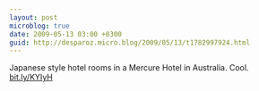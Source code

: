 ```yaml
---
layout: post
microblog: true
date: 2009-05-13 03:00 +0300
guid: http://desparoz.micro.blog/2009/05/13/t1782997924.html
---
```

Japanese style hotel rooms in a Mercure Hotel in Australia. Cool. [bit.ly/KYIyH](http://bit.ly/KYIyH)
